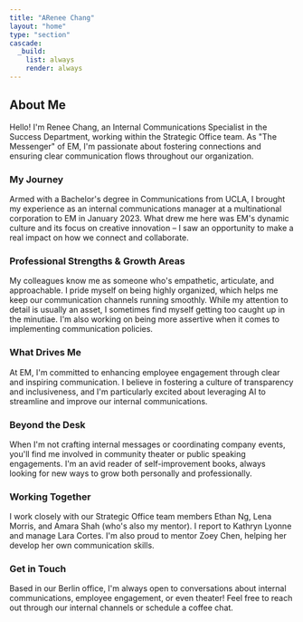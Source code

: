 ```yaml
---
title: "ARenee Chang"
layout: "home"
type: "section"
cascade:
  _build:
    list: always
    render: always
---
```

## About Me

Hello! I'm Renee Chang, an Internal Communications Specialist in the Success Department, working within the Strategic Office team. As "The Messenger" of EM, I'm passionate about fostering connections and ensuring clear communication flows throughout our organization.

### My Journey

Armed with a Bachelor's degree in Communications from UCLA, I brought my experience as an internal communications manager at a multinational corporation to EM in January 2023. What drew me here was EM's dynamic culture and its focus on creative innovation – I saw an opportunity to make a real impact on how we connect and collaborate.

### Professional Strengths & Growth Areas

My colleagues know me as someone who's empathetic, articulate, and approachable. I pride myself on being highly organized, which helps me keep our communication channels running smoothly. While my attention to detail is usually an asset, I sometimes find myself getting too caught up in the minutiae. I'm also working on being more assertive when it comes to implementing communication policies.

### What Drives Me

At EM, I'm committed to enhancing employee engagement through clear and inspiring communication. I believe in fostering a culture of transparency and inclusiveness, and I'm particularly excited about leveraging AI to streamline and improve our internal communications.

### Beyond the Desk

When I'm not crafting internal messages or coordinating company events, you'll find me involved in community theater or public speaking engagements. I'm an avid reader of self-improvement books, always looking for new ways to grow both personally and professionally.

### Working Together

I work closely with our Strategic Office team members Ethan Ng, Lena Morris, and Amara Shah (who's also my mentor). I report to Kathryn Lyonne and manage Lara Cortes. I'm also proud to mentor Zoey Chen, helping her develop her own communication skills.

### Get in Touch

Based in our Berlin office, I'm always open to conversations about internal communications, employee engagement, or even theater! Feel free to reach out through our internal channels or schedule a coffee chat.
